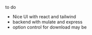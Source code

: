 to do
- Nice UI with react and tailwind
- backend with mulate and express
- option control for download may be

